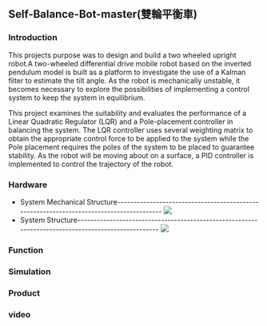 ## Self-Balance-Bot-master(雙輪平衡車)
  
### Introduction
This projects purpose was to design and build a two wheeled upright robot.A two-wheeled
differential drive mobile robot based on the inverted pendulum model is built as a platform
to investigate the use of a Kalman filter to estimate the tilt angle. As the robot is
mechanically unstable, it becomes necessary to explore the possibilities of
implementing a control system to keep the system in equilibrium.

  This project examines the suitability and evaluates the performance of a Linear Quadratic
Regulator (LQR) and a Pole-placement controller in balancing the system. The LQR controller
uses several weighting matrix to obtain the appropriate control force to be applied to the
system while the Pole placement requires the poles of the system to be placed to guarantee
stability. As the robot will be moving about on a surface, a PID controller is implemented to
control the trajectory of the robot.
### Hardware
* System Mechanical Structure----------------------------------------------------------------------------------------
![](https://i.imgur.com/g31t4Qn.jpg)
* System Structure---------------------------------------------------------------------------------------------------
![](https://i.imgur.com/oQ0a6CK.png)
### Function
### Simulation
### Product
### video  
